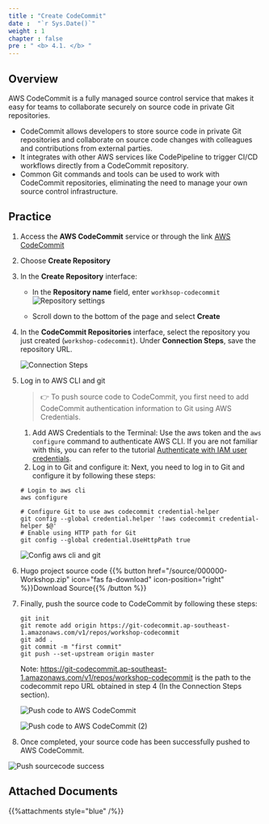 ```yaml
---
title : "Create CodeCommit"
date :  "`r Sys.Date()`" 
weight : 1
chapter : false
pre : " <b> 4.1. </b> "
---
```

## Overview

AWS CodeCommit is a fully managed source control service that makes it easy for teams to collaborate securely on source code in private Git repositories.
- CodeCommit allows developers to store source code in private Git repositories and collaborate on source code changes with colleagues and contributions from external parties.
- It integrates with other AWS services like CodePipeline to trigger CI/CD workflows directly from a CodeCommit repository.
- Common Git commands and tools can be used to work with CodeCommit repositories, eliminating the need to manage your own source control infrastructure.

## Practice

1. Access the **AWS CodeCommit** service or through the link [AWS CodeCommit](https://console.aws.amazon.com/codesuite/codecommit/repositories)

2. Choose **Create Repository**

3. In the **Create Repository** interface:
   
    - In the **Repository name** field, enter `workhsop-codecommit`
    ![Repository settings](/images/4-cicd/4.1-codecommit/4.1.1-create.png)

    - Scroll down to the bottom of the page and select **Create**

4. In the **CodeCommit Repositories** interface, select the repository you just created (`workshop-codecommit`). Under **Connection Steps**, save the repository URL.

    ![Connection Steps](/images/4-cicd/4.1-codecommit/4.1.2-connection.png)

5. Log in to AWS CLI and git

    > 👉 To push source code to CodeCommit, you first need to add CodeCommit authentication information to Git using AWS Credentials.
    
    1. Add AWS Credentials to the Terminal: Use the aws token and the `aws configure` command to authenticate AWS CLI. If you are not familiar with this, you can refer to the tutorial [Authenticate with IAM user credentials](https://docs.aws.amazon.com/cli/latest/userguide/cli-authentication-user.html).
   2. Log in to Git and configure it: Next, you need to log in to Git and configure it by following these steps:

    ```shell
    # Login to aws cli
    aws configure

    # Configure Git to use aws codecommit credential-helper
    git config --global credential.helper '!aws codecommit credential-helper $@'
    # Enable using HTTP path for Git
    git config --global credential.UseHttpPath true
    ```
    ![Config aws cli and git](/images/4-cicd/4.1-codecommit/4.1.3-cli-config.png)

6. Hugo project source code {{% button href="/source/000000-Workshop.zip" icon="fas fa-download" icon-position="right" %}}Download Source{{% /button %}}

7. Finally, push the source code to CodeCommit by following these steps:

    ```shell
    git init
    git remote add origin https://git-codecommit.ap-southeast-1.amazonaws.com/v1/repos/workshop-codecommit
    git add .
    git commit -m "first commit"
    git push --set-upstream origin master
    ```

    Note: https://git-codecommit.ap-southeast-1.amazonaws.com/v1/repos/workshop-codecommit is the path to the codecommit repo URL obtained in step 4 (In the Connection Steps section).
  
    ![Push code to AWS CodeCommit](/images/4-cicd/4.1-codecommit/4.1.4-git-commit.png)
  
    ![Push code to AWS CodeCommit (2)](/images/4-cicd/4.1-codecommit/4.1.5-git-commit.png)

8. Once completed, your source code has been successfully pushed to AWS CodeCommit.

![Push sourcecode success](/images/4-cicd/4.1-codecommit/4.1.6-commit-success.png)

## Attached Documents

{{%attachments style="blue" /%}}